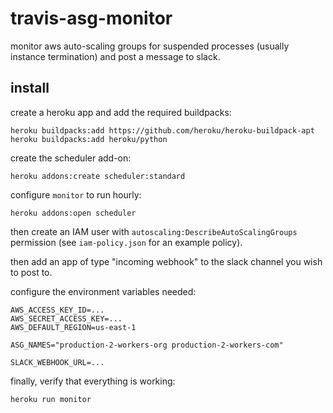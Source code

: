 # travis-asg-monitor

monitor aws auto-scaling groups for suspended processes (usually instance termination) and post a message to slack.

## install

create a heroku app and add the required buildpacks:

```
heroku buildpacks:add https://github.com/heroku/heroku-buildpack-apt
heroku buildpacks:add heroku/python
```

create the scheduler add-on:

```
heroku addons:create scheduler:standard
```

configure `monitor` to run hourly:

```
heroku addons:open scheduler
```

then create an IAM user with `autoscaling:DescribeAutoScalingGroups` permission (see `iam-policy.json` for an example policy).

then add an app of type "incoming webhook" to the slack channel you wish to post to.

configure the environment variables needed:

```
AWS_ACCESS_KEY_ID=...
AWS_SECRET_ACCESS_KEY=...
AWS_DEFAULT_REGION=us-east-1

ASG_NAMES="production-2-workers-org production-2-workers-com"

SLACK_WEBHOOK_URL=...
```

finally, verify that everything is working:

```
heroku run monitor
```
